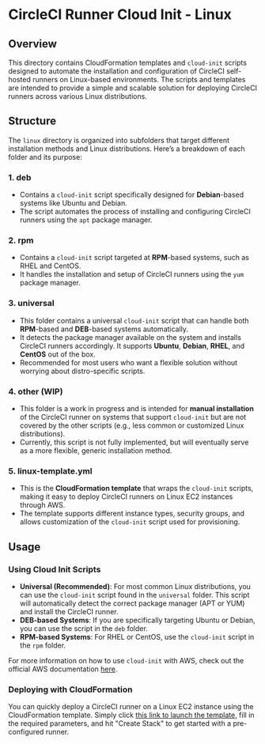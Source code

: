 # CircleCI Runner Cloud Init - Linux

## Overview
This directory contains CloudFormation templates and `cloud-init` scripts designed to automate the installation and configuration of CircleCI self-hosted runners on Linux-based environments. The scripts and templates are intended to provide a simple and scalable solution for deploying CircleCI runners across various Linux distributions.

## Structure
The `linux` directory is organized into subfolders that target different installation methods and Linux distributions. Here’s a breakdown of each folder and its purpose:

### 1. **deb**
   - Contains a `cloud-init` script specifically designed for **Debian**-based systems like Ubuntu and Debian.
   - The script automates the process of installing and configuring CircleCI runners using the `apt` package manager.

### 2. **rpm**
   - Contains a `cloud-init` script targeted at **RPM**-based systems, such as RHEL and CentOS.
   - It handles the installation and setup of CircleCI runners using the `yum` package manager.

### 3. **universal**
   - This folder contains a universal `cloud-init` script that can handle both **RPM**-based and **DEB**-based systems automatically.
   - It detects the package manager available on the system and installs CircleCI runners accordingly. It supports **Ubuntu**, **Debian**, **RHEL**, and **CentOS** out of the box.
   - Recommended for most users who want a flexible solution without worrying about distro-specific scripts.

### 4. **other** (WIP)
   - This folder is a work in progress and is intended for **manual installation** of the CircleCI runner on systems that support `cloud-init` but are not covered by the other scripts (e.g., less common or customized Linux distributions).
   - Currently, this script is not fully implemented, but will eventually serve as a more flexible, generic installation method.

### 5. **linux-template.yml**
   - This is the **CloudFormation template** that wraps the `cloud-init` scripts, making it easy to deploy CircleCI runners on Linux EC2 instances through AWS.
   - The template supports different instance types, security groups, and allows customization of the `cloud-init` script used for provisioning.

## Usage

### Using Cloud Init Scripts
- **Universal (Recommended)**: For most common Linux distributions, you can use the `cloud-init` script found in the `universal` folder. This script will automatically detect the correct package manager (APT or YUM) and install the CircleCI runner.
- **DEB-based Systems**: If you are specifically targeting Ubuntu or Debian, you can use the script in the `deb` folder.
- **RPM-based Systems**: For RHEL or CentOS, use the `cloud-init` script in the `rpm` folder.

For more information on how to use `cloud-init` with AWS, check out the official AWS documentation [here](https://docs.aws.amazon.com/AWSEC2/latest/UserGuide/user-data.html).

### Deploying with CloudFormation
You can quickly deploy a CircleCI runner on a Linux EC2 instance using the CloudFormation template. Simply click [this link to launch the template](https://us-east-1.console.aws.amazon.com/cloudformation/home?region=us-east-1#/stacks/quickcreate?templateURL=https%3A%2F%2Faws-ambassador-labs.s3.amazonaws.com%2Flinux-template.yml&stackName=CircleCI-Runner-Linux&param_AMIId=ami-0e86e20dae9224db8&param_VpcID=&param_EC2Name=&param_SubnetID=&param_InstanceType=t2.micro&param_EC2KeyPair=), fill in the required parameters, and hit "Create Stack" to get started with a pre-configured runner.
